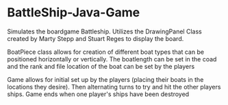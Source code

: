 # BattleShip-Java-Game
Simulates the boardgame Battleship.  Utilizes the DrawingPanel Class created by Marty Stepp and Stuart Reges to display the board.

BoatPiece class allows for creation of different boat types that can be positioned horizontally or vertically.  The boatlength can be set in the coad and the rank and file location of the boat can be set by the players

Game allows for initial set up by the players (placing their boats in the locations they desire).  Then alternating turns to try and hit the other players ships.  Game ends when one player's ships have been destroyed
